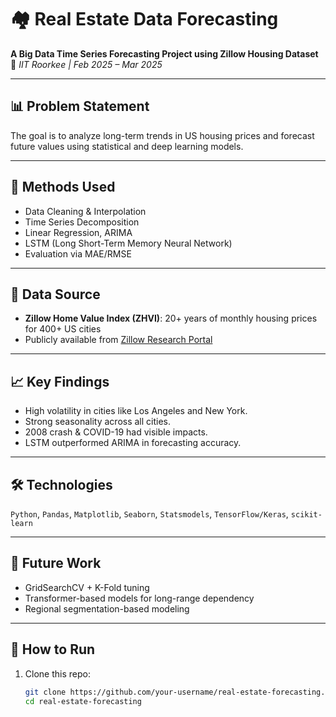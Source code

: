 # 🏘️ Real Estate Data Forecasting

**A Big Data Time Series Forecasting Project using Zillow Housing Dataset**  
📍 *IIT Roorkee | Feb 2025 – Mar 2025*

---

## 📊 Problem Statement

The goal is to analyze long-term trends in US housing prices and forecast future values using statistical and deep learning models.

---

## 🧠 Methods Used

- Data Cleaning & Interpolation
- Time Series Decomposition
- Linear Regression, ARIMA
- LSTM (Long Short-Term Memory Neural Network)
- Evaluation via MAE/RMSE

---

## 📁 Data Source

- **Zillow Home Value Index (ZHVI)**: 20+ years of monthly housing prices for 400+ US cities
- Publicly available from [Zillow Research Portal](https://www.zillow.com/research/data/)

---

## 📈 Key Findings

- High volatility in cities like Los Angeles and New York.
- Strong seasonality across all cities.
- 2008 crash & COVID-19 had visible impacts.
- LSTM outperformed ARIMA in forecasting accuracy.

---

## 🛠️ Technologies

`Python`, `Pandas`, `Matplotlib`, `Seaborn`, `Statsmodels`, `TensorFlow/Keras`, `scikit-learn`

---

## 🧪 Future Work

- GridSearchCV + K-Fold tuning
- Transformer-based models for long-range dependency
- Regional segmentation-based modeling

---

## 🚀 How to Run

1. Clone this repo:
   ```bash
   git clone https://github.com/your-username/real-estate-forecasting.git
   cd real-estate-forecasting
